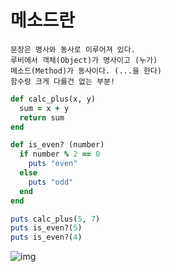 # 메소드란
    문장은 명사와 동사로 이루어져 있다.
    루비에서 객체(Object)가 명사이고 (누가)
    메소드(Method)가 동사이다. (...을 한다)
    함수랑 크게 다를건 없는 부분!

```ruby
def calc_plus(x, y)
  sum = x + y
  return sum
end

def is_even? (number)
  if number % 2 == 0
    puts "even"
  else
    puts "odd"
  end
end

puts calc_plus(5, 7)
puts is_even?(5)
puts is_even?(4)
```
![img](https://user-images.githubusercontent.com/22822369/186435726-b893d4ea-a9c2-4812-a6f1-5a4b3d9769ea.png)
